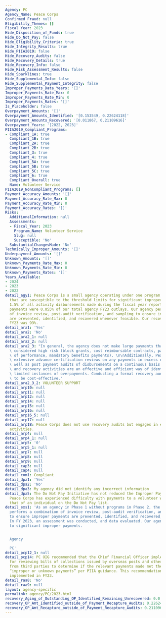```yaml
---
Agency: PC
Agency_Name: Peace Corps
Confirmed_Fraud: null
Eligibility_Themes: []
Fiscal_Year: 2023
Hide_Disposition_of_Funds: true
Hide_Do_Not_Pay: false
Hide_Eligibility_Criteria: true
Hide_Integrity_Results: true
Hide_PIIA2019: false
Hide_Recovery_Audits: false
Hide_Recovery_Details: true
Hide_Recovery_Info: false
Hide_Risk_Assessment_Results: false
Hide_Sparklines: true
Hide_Supplemental_Info: false
Hide_Supplemental_Payment_Integrity: false
Improper_Payments_Data_Years: '[]'
Improper_Payments_Rate_Max: 0
Improper_Payments_Rate_Min: 0
Improper_Payments_Rates: '[]'
Is_Placeholder: false
Overpayment_Amounts: '[]'
Overpayment_Amounts_Identified: '[0.153549, 0.22624118]'
Overpayment_Amounts_Recovered: '[0.011867, 0.21109616]'
Overpayment_Years: '[2022, 2023]'
PIIA2019_Compliant_Programs:
- Compliant_1A: true
  Compliant_1B: true
  Compliant_2A: true
  Compliant_2B: true
  Compliant_3: true
  Compliant_4: true
  Compliant_5A: true
  Compliant_5B: true
  Compliant_5C: true
  Compliant_6: true
  Compliant_Overall: true
  Name: Volunteer Service
PIIA2019_NonCompliant_Programs: []
Payment_Accuracy_Amounts: '[]'
Payment_Accuracy_Rate_Max: 0
Payment_Accuracy_Rate_Min: 0
Payment_Accuracy_Rates: '[]'
Risks:
  AdditionalInformation: null
  Assessments:
  - Fiscal_Year: 2023
    Program_Name: Volunteer Service
    Slug: null
    Susceptible: 'No'
  SubstantialChangesMade: 'No'
Technically_Improper_Amounts: '[]'
Underpayment_Amounts: '[]'
Unknown_Amounts: '[]'
Unknown_Payments_Rate_Max: 0
Unknown_Payments_Rate_Min: 0
Unknown_Payments_Rates: '[]'
Years_Available:
- 2024
- 2023
- 2022
detail_agy1: Peace Corps is a small agency operating under one program, with no activities
  that are susceptible to the threshold limits for significant improper payments exceeding
  1.5% of all activity disbursements made during the fiscal year reported. The improper
  payments were 0.055% of our total agency FY23 outlays. Our agency performs a combination
  of invoice review, post-audit verification, and sampling to ensure improper payments
  are prevented, identified, and recovered whenever feasible. Our recovery rate in
  FY23 was 93%.
detail_ara1: 'Yes'
detail_ara2: 'No'
detail_ara2_1: null
detail_ara2_2: null
detail_ara2_3: "In general, the agency does not make large payments that would be\
  \ considered high risk (block grants, cost reimbursable contracts, payments in advance\
  \ of performance, mandatory benefits payments). \n\nAdditionally, Peace Corps performs\
  \ extensive advance certification reviews on any payments in excess of $2500 as\
  \ well as post payment audits of disbursements on a continuous basis. These preventative\
  \ and recovery activities are an effective and efficient way of identifying the\
  \ limited instances of overpayments. Conducting a formal recovery audit is not deemed\
  \ to be cost-effective."
detail_ara2_3_2: VOLUNTEER SUPPORT
detail_arp10: null
detail_arp11: null
detail_arp12: null
detail_arp14: null
detail_arp15: null
detail_arp16: null
detail_arp16_5: null
detail_arp17: null
detail_arp18: Peace Corps does not use recovery audits but engages in extensive recovery
  activities.
detail_arp4: null
detail_arp4_1: null
detail_arp5: '0'
detail_arp5_1: null
detail_arp7: null
detail_arp8: null
detail_arp9: null
detail_cap3: null
detail_cap4: null
detail_com1: Compliant
detail_dpa1: 'Yes'
detail_dpa2: 'No'
detail_dpa3: My agency did not identify any incorrect information
detail_dpa5: The Do Not Pay Initiative has not reduced the Improper Payments. However
  Peace Corps has experienced difficulty with payments to a volunteer whose name matched
  that of an individual on the Do Not Pay list.
detail_exs1: 'As an agency in Phase 1 without programs in Phase 2, the Peace Corps
  performs a combination of invoice review, post-audit verification, and sampling
  to ensure improper payments are prevented, identified, and recovered, if feasible.
  In FY 2023, an assessment was conducted, and data evaluated. Our agency is not susceptible
  to significant improper payments.


  Agency

  PC'
detail_pcp12_1: null
detail_pcp14: PC OIG recommended that the Chief Financial Officer implement a process
  for reviewing bills of collections issued by overseas posts and other collections
  from third parties to determine if the relevant payments made met the criteria for
  “improper or unknown payments” per PIIA guidance. This recommendation was fully
  implemented in FY23.
detail_raa8: 'No'
detail_raa9: null
layout: agency-specific
permalink: agency/PC/2023.html
recovery_Aging_of_Outstanding_OP_Identified_Remaining_Unrecovered: 0.0
recovery_OP_Amt_Identified_outside_of_Payment_Recapture_Audits: 0.22624118
recovery_OP_Amt_Recapture_outside_of_Payment_Recapture_Audits: 0.21109616
---
```

